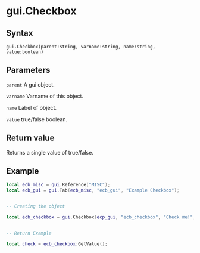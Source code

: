 # gui.Checkbox

## Syntax
```
gui.Checkbox(parent:string, varname:string, name:string, value:boolean)
```

## Parameters
```parent``` A gui object.

```varname``` Varname of this object.

```name``` Label of object.

```value``` true/false boolean.

## Return value
Returns a single value of true/false.


## Example
```lua
local ecb_misc = gui.Reference("MISC");
local ecb_gui = gui.Tab(ecb_misc, "ecb_gui", "Example Checkbox");


-- Creating the object

local ecb_checkbox = gui.Checkbox(ecp_gui, "ecb_checkbox", "Check me!", false);


-- Return Example

local check = ecb_checkbox:GetValue();
```